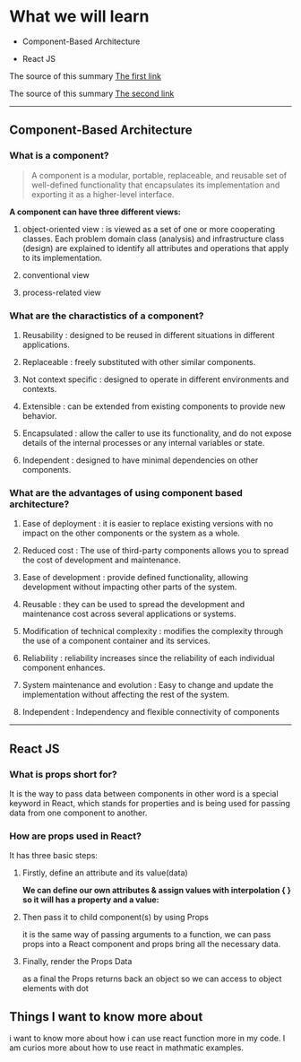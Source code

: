# What we will learn

- Component-Based Architecture

- React JS

The source of this summary [The first link](https://www.tutorialspoint.com/software_architecture_design/component_based_architecture.htm)

The source of this summary [The second link](https://itnext.io/what-is-props-and-how-to-use-it-in-react-da307f500da0)
______________________________________

## Component-Based Architecture

### What is a component?

>A component is a modular, portable, replaceable, and reusable set of well-defined functionality that encapsulates its implementation and exporting it as a higher-level interface.

**A component can have three different views:**

1. object-oriented view : is viewed as a set of one or more cooperating classes. Each problem domain class (analysis) and infrastructure class (design) are explained to identify all attributes and operations that apply to its implementation.

2. conventional view

3. process-related view

### What are the charactistics of a component?

1. Reusability : designed to be reused in different situations in different applications.

2. Replaceable : freely substituted with other similar components.

3. Not context specific : designed to operate in different environments and contexts.

4. Extensible : can be extended from existing components to provide new behavior.

5. Encapsulated : allow the caller to use its functionality, and do not expose details of the internal processes or any internal variables or state.

6. Independent : designed to have minimal dependencies on other components.

### What are the advantages of using component based architecture?

1. Ease of deployment : it is easier to replace existing versions with no impact on the other components or the system as a whole.

2. Reduced cost : The use of third-party components allows you to spread the cost of development and maintenance.

3. Ease of development : provide defined functionality, allowing development without impacting other parts of the system.

4. Reusable : they can be used to spread the development and maintenance cost across several applications or systems.

5. Modification of technical complexity : modifies the complexity through the use of a component container and its services.

6. Reliability : reliability increases since the reliability of each individual component enhances.

7. System maintenance and evolution : Easy to change and update the implementation without affecting the rest of the system.

8. Independent : Independency and flexible connectivity of components

______________________________________

## React JS

### What is props short for?

 It is the way to pass data between components in other word is a special keyword in React, which stands for properties and is being used for passing data from one component to another.

### How are props used in React?

It has three basic steps:

1. Firstly, define an attribute and its value(data)

    **We can define our own attributes & assign values with interpolation { } so it will has a property and a value:**

2. Then pass it to child component(s) by using Props

    it is the same way of passing arguments to a function, we  can pass props into a React component and props bring all the necessary data.

3. Finally, render the Props Data

    as a final the Props returns back an object so we can  access to object elements with dot

## Things I want to know more about

i want to know more about how i can use react function more in my code.
I am curios more about how to use react in mathmatic examples.
